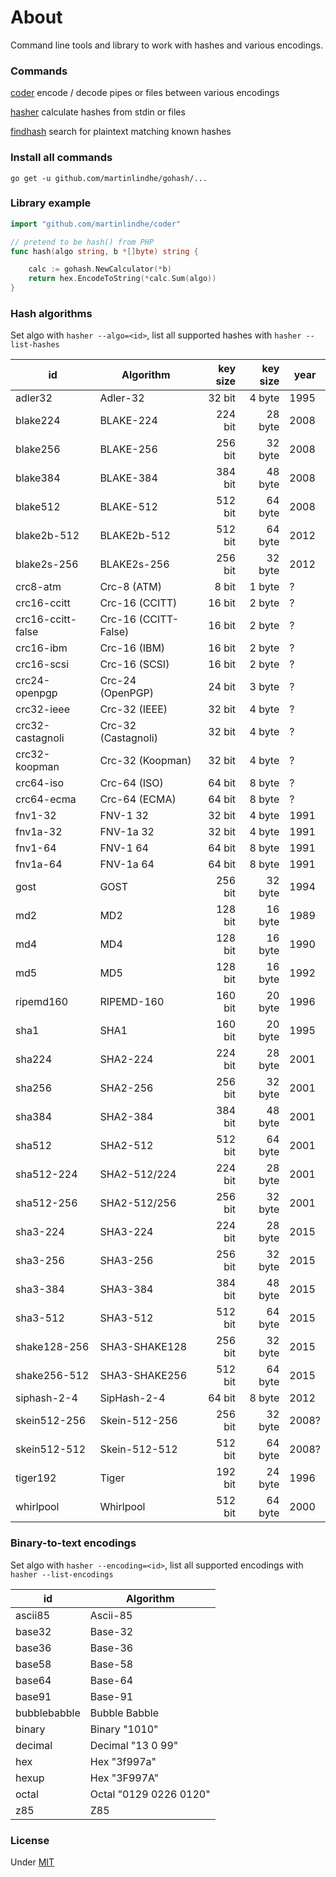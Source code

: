 # About

Command line tools and library to work with hashes and various encodings.


### Commands

[coder](cmd/coder)        encode / decode pipes or files between various encodings

[hasher](cmd/hasher)      calculate hashes from stdin or files

[findhash](cmd/findhash)  search for plaintext matching known hashes


### Install all commands

	go get -u github.com/martinlindhe/gohash/...


### Library example

```go
import "github.com/martinlindhe/coder"

// pretend to be hash() from PHP
func hash(algo string, b *[]byte) string {

	calc := gohash.NewCalculator(*b)
	return hex.EncodeToString(*calc.Sum(algo))
}
```


### Hash algorithms

Set algo with `hasher --algo=<id>`, list all supported hashes
with `hasher --list-hashes`

| id                | Algorithm            | key size | key size | year |
| ----------------- | -------------------- | --------:| --------:| ---- |
| adler32           | Adler-32             | 32 bit   | 4 byte   | 1995 |
| blake224          | BLAKE-224            | 224 bit  | 28 byte  | 2008 |
| blake256          |  BLAKE-256           | 256 bit  | 32 byte  | 2008 |
| blake384          | BLAKE-384            | 384 bit  | 48 byte  | 2008 |
| blake512          | BLAKE-512            | 512 bit  | 64 byte  | 2008 |
| blake2b-512       | BLAKE2b-512          | 512 bit  | 64 byte  | 2012 |
| blake2s-256       | BLAKE2s-256          | 256 bit  | 32 byte  | 2012 |
| crc8-atm          | Crc-8 (ATM)          | 8 bit    | 1 byte   | ?    |
| crc16-ccitt       | Crc-16 (CCITT)       | 16 bit   | 2 byte   | ?    |
| crc16-ccitt-false | Crc-16 (CCITT-False) | 16 bit   | 2 byte   | ?    |
| crc16-ibm         | Crc-16 (IBM)         | 16 bit   | 2 byte   | ?    |
| crc16-scsi        | Crc-16 (SCSI)        | 16 bit   | 2 byte   | ?    |
| crc24-openpgp     | Crc-24 (OpenPGP)     | 24 bit   | 3 byte   | ?    |
| crc32-ieee        | Crc-32 (IEEE)        | 32 bit   | 4 byte   | ?    |
| crc32-castagnoli  | Crc-32 (Castagnoli)  | 32 bit   | 4 byte   | ?    |
| crc32-koopman     | Crc-32 (Koopman)     | 32 bit   | 4 byte   | ?    |
| crc64-iso         | Crc-64 (ISO)         | 64 bit   | 8 byte   | ?    |
| crc64-ecma        | Crc-64 (ECMA)        | 64 bit   | 8 byte   | ?    |
| fnv1-32           | FNV-1 32             | 32 bit   | 4 byte   | 1991 |
| fnv1a-32          | FNV-1a 32            | 32 bit   | 4 byte   | 1991 |
| fnv1-64           | FNV-1 64             | 64 bit   | 8 byte   | 1991 |
| fnv1a-64          | FNV-1a 64            | 64 bit   | 8 byte   | 1991 |
| gost              | GOST                 | 256 bit  | 32 byte  | 1994 |
| md2               | MD2                  | 128 bit  | 16 byte  | 1989 |
| md4               | MD4                  | 128 bit  | 16 byte  | 1990 |
| md5               | MD5                  | 128 bit  | 16 byte  | 1992 |
| ripemd160         | RIPEMD-160           | 160 bit  | 20 byte  | 1996 |
| sha1              | SHA1                 | 160 bit  | 20 byte  | 1995 |
| sha224            | SHA2-224             | 224 bit  | 28 byte  | 2001 |
| sha256            | SHA2-256             | 256 bit  | 32 byte  | 2001 |
| sha384            | SHA2-384             | 384 bit  | 48 byte  | 2001 |
| sha512            | SHA2-512             | 512 bit  | 64 byte  | 2001 |
| sha512-224        | SHA2-512/224         | 224 bit  | 28 byte  | 2001 |
| sha512-256        | SHA2-512/256         | 256 bit  | 32 byte  | 2001 |
| sha3-224          | SHA3-224             | 224 bit  | 28 byte  | 2015 |
| sha3-256          | SHA3-256             | 256 bit  | 32 byte  | 2015 |
| sha3-384          | SHA3-384             | 384 bit  | 48 byte  | 2015 |
| sha3-512          | SHA3-512             | 512 bit  | 64 byte  | 2015 |
| shake128-256      | SHA3-SHAKE128        | 256 bit  | 32 byte  | 2015 |
| shake256-512      | SHA3-SHAKE256        | 512 bit  | 64 byte  | 2015 |
| siphash-2-4       | SipHash-2-4          | 64 bit   | 8 byte   | 2012 |
| skein512-256      | Skein-512-256        | 256 bit  | 32 byte  | 2008? |
| skein512-512      | Skein-512-512        | 512 bit  | 64 byte  | 2008? |
| tiger192          | Tiger                | 192 bit  | 24 byte  | 1996 |
| whirlpool         | Whirlpool            | 512 bit  | 64 byte  | 2000 |


### Binary-to-text encodings

Set algo with `hasher --encoding=<id>`, list all supported encodings
with `hasher --list-encodings`

| id                | Algorithm              |
| ----------------- | ---------------------- |
| ascii85           | Ascii-85               |
| base32            | Base-32                |
| base36            | Base-36                |
| base58            | Base-58                |
| base64            | Base-64                |
| base91            | Base-91                |
| bubblebabble      | Bubble Babble          |
| binary            | Binary "1010"          |
| decimal           | Decimal "13 0 99"      |
| hex               | Hex "3f997a"           |
| hexup             | Hex "3F997A"           |
| octal             | Octal "0129 0226 0120" |
| z85               | Z85                    |


### License

Under [MIT](LICENSE)